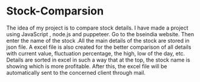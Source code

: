 # Stock-Comparsion
The idea of my project is to compare stock details. I have made a project using JavaScript , node.js and puppeteer.
Go to the bseindia website. Then enter the name of the stock .All the main details of the stock are stored in json file. A excel file is also created for the better
comparison of all details with current value, fluctuation percentage, the high, low of the day, etc.
Details are sorted in excel in such a way that at the top, the stock name is showing which is more profitable. 
After this, the excel file will be automatically sent to the concerned client through mail.
